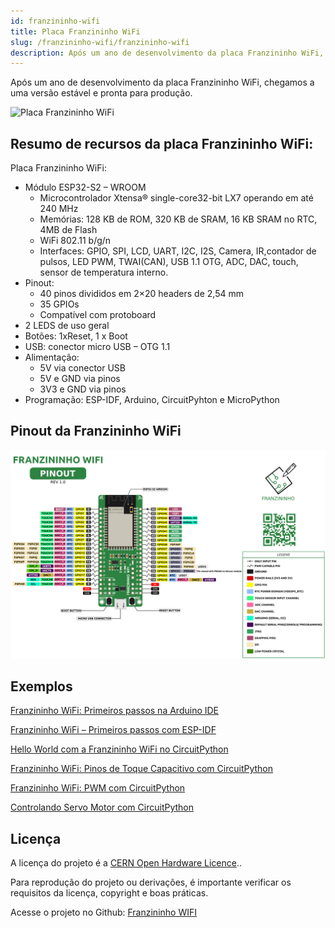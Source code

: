 ```yaml
---
id: franzininho-wifi
title: Placa Franzininho WiFi
slug: /franzininho-wifi/franzininho-wifi
description: Após um ano de desenvolvimento da placa Franzininho WiFi, chegamos a uma versão estável e pronta para produção.
---
```


Após um ano de desenvolvimento da placa Franzininho WiFi, chegamos a uma versão estável e pronta para produção.

![Placa Franzininho WiFi](img/franzininho-wifi-new.jpg)

## Resumo de recursos da placa Franzininho WiFi:

Placa Franzininho WiFi:

-   Módulo ESP32-S2 – WROOM
    -   Microcontrolador Xtensa® single-core32-bit LX7 operando em até 240 MHz
    -   Memórias: 128 KB de ROM, 320 KB de SRAM, 16 KB SRAM no RTC, 4MB de Flash
    -   WiFi 802.11 b/g/n
    -   Interfaces: GPIO, SPI, LCD, UART, I2C, I2S, Camera, IR,contador de pulsos, LED PWM, TWAI(CAN), USB 1.1 OTG, ADC, DAC, touch, sensor de temperatura interno.
-   Pinout:
    -   40 pinos divididos em 2×20 headers de 2,54 mm
    -   35 GPIOs
    -   Compatível com protoboard
-   2 LEDS de uso geral
-   Botões: 1xReset, 1 x Boot
-   USB: conector micro USB – OTG 1.1
-   Alimentação:
    -   5V via conector USB
    -   5V e GND via pinos
    -   3V3 e GND via pinos
-   Programação: ESP-IDF, Arduino, CircuitPyhton e MicroPython

## Pinout da Franzininho WiFi

![Nova Franzininho WiFI: pinout](https://raw.githubusercontent.com/Franzininho/imagens-franzininho/main/franzininho-wifi/pinagem-franzininho-wifi.png)

## Exemplos

[Franzininho WiFi: Primeiros passos na Arduino IDE](https://embarcados.com.br/franzininho-wifi-primeiros-passo-na-arduino-ide/)

[Franzininho WiFi – Primeiros passos com ESP-IDF](https://embarcados.com.br/franzininho-wifi-primeiros-passos-com-esp-idf/)

[Hello World com a Franzininho WiFi no CircuitPython](https://embarcados.com.br/hello-world-com-a-franzininho-wifi-no-circuitpython/)

[Franzininho WiFi: Pinos de Toque Capacitivo com CircuitPython](https://embarcados.com.br/franzininho-wifi-pinos-de-toque-capacitivo-com-circuitpython/)

[Franzininho WiFi: PWM com CircuitPython](https://embarcados.com.br/franzininho-wifi-pwm-com-circuitpython/)

[Controlando Servo Motor com CircuitPython](https://embarcados.com.br/controlando-servo-motor-com-circuitpython/)


## Licença

A licença do projeto é a [CERN Open Hardware Licence](https://ohwr.org/project/cernohl/wikis/home)..

Para reprodução do projeto ou derivações, é importante verificar os requisitos da licença, copyright e boas práticas.

Acesse o projeto no Github: [Franzininho WIFI](https://github.com/Franzininho/Franzininho-WiFi-board)
